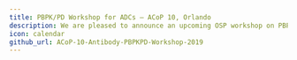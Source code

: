 ```yaml
---
title: PBPK/PD Workshop for ADCs – ACoP 10, Orlando
description: We are pleased to announce an upcoming OSP workshop on PBPK/PD of ADCs for Tumor Treatment. The workshop will take place on October 19th, 2019.
icon: calendar
github_url: ACoP-10-Antibody-PBPKPD-Workshop-2019
---
```

